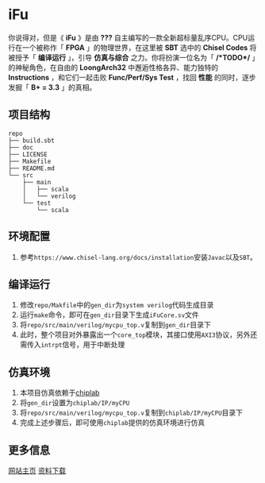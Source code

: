 # iFu

你说得对，但是《 **iFu** 》是由 **???** 自主编写的一款全新超标量乱序CPU。CPU运行在一个被称作「 **FPGA** 」的物理世界，在这里被 **SBT** 选中的 **Chisel Codes** 将被授予「 **编译运行** 」，引导 **仿真与综合** 之力。你将扮演一位名为「 **/\*TODO\*/** 」的神秘角色，在自由的 **LoongArch32** 中邂逅性格各异、能力独特的 **Instructions** ，和它们一起击败 **Func/Perf/Sys Test** ，找回 **性能** 的同时，逐步发掘「 **B+ = 3.3** 」的真相。

## 项目结构
```shell
repo
├── build.sbt
├── doc
├── LICENSE
├── Makefile
├── README.md
└── src
    ├── main
    │   ├── scala
    │   └── verilog
    └── test
        └── scala
```

## 环境配置
1. 参考`https://www.chisel-lang.org/docs/installation`安装`Javac`以及`SBT`。

## 编译运行
1. 修改`repo/Makfile`中的`gen_dir`为`system verilog`代码生成目录
2. 运行`make`命令，即可在`gen_dir`目录下生成`iFuCore.sv`文件
3. 将`repo/src/main/verilog/mycpu_top.v`复制到`gen_dir`目录下
4. 此时，整个项目对外暴露出一个`core_top`模块，其接口使用`AXI3`协议，另外还需传入`intrpt`信号，用于中断处理

## 仿真环境
1. 本项目仿真依赖于[chiplab](https://gitee.com/loongson-edu/chiplab)
2. 将`gen_dir`设置为`chiplab/IP/myCPU`
3. 将`repo/src/main/verilog/mycpu_top.v`复制到`chiplab/IP/myCPU`目录下
4. 完成上述步骤后，即可使用`chiplab`提供的仿真环境进行仿真

## 更多信息
[网站主页](https://ys.mihoyo.com/)
[资料下载](https://ys-api.mihoyo.com/event/download_porter/link/ys_cn/official/pc_default)
